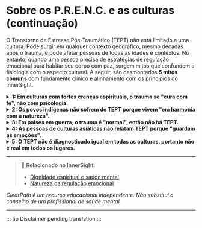 ﻿# Sobre os P.R.E.N.C. e as culturas (continuação)

O Transtorno de Estresse Pós-Traumático (TEPT) não está limitado a uma cultura. Pode surgir em qualquer contexto geográfico, mesmo décadas após o trauma, e pode afetar pessoas de todas as idades e contextos. No entanto, quando uma pessoa precisa de estratégias de regulação emocional para habitar seu corpo com paz, surgem mitos que confundem a fisiologia com o aspecto cultural. A seguir, são desmontados **5 mitos comuns** com fundamento clínico e alinhamento com os princípios do InnerSight.

<details>
<summary><strong>1: Em culturas com fortes crenças espirituais, o trauma se "cura com fé", não com psicologia.</strong></summary>

<strong>Realidade:</strong> A fé e as práticas espirituais podem ser recursos valiosos, mas não substituem o tratamento clínico quando há um transtorno como o TEPT. Muitas pessoas em culturas religiosas ou espirituais também se beneficiam de terapias psicológicas adaptadas aos seus valores.<br>
<strong>Risco:</strong> Este mito pode levar a atrasar ou evitar tratamentos necessários, agravando os sintomas e perpetuando o sofrimento.
</details>

<details>
<summary><strong>2: Os povos indígenas não sofrem de TEPT porque vivem "em harmonia com a natureza".</strong></summary>

<strong>Realidade:</strong> Esta ideia romântica ignora a história de violência, deslocamento, colonização e abuso que muitos povos indígenas sofreram. Estudos mostram altas taxas de TEPT em comunidades indígenas afetadas por traumas históricos e contemporâneos.<br>
<strong>Risco:</strong> Esta idealização pode levar à invisibilização do trauma histórico e contemporâneo em comunidades indígenas, negando o acesso a serviços de saúde mental.
</details>

<details>
<summary><strong>3: Em países em guerra, o trauma é "normal", então não há TEPT.</strong></summary>

<strong>Realidade:</strong> A exposição prolongada ao trauma não o torna "normal" nem inofensivo. Em contextos de conflito armado, desastres ou violência estrutural, as taxas de TEPT costumam ser significativamente mais altas que em populações não expostas.<br>
<strong>Risco:</strong> Esta normalização do trauma pode levar à falta de intervenção precoce e à perpetuação do ciclo de violência e sofrimento.
</details>

<details>
<summary><strong>4: As pessoas de culturas asiáticas não relatam TEPT porque "guardam as emoções".</strong></summary>

<strong>Realidade:</strong> Embora algumas culturas asiáticas valorizem a contenção emocional, isso não significa ausência de sofrimento. O TEPT pode se manifestar com sintomas físicos (dores, fadiga) ou mediante expressões culturais aceitas, mas continua estando presente e requer atenção.<br>
<strong>Risco:</strong> Este estereótipo pode levar a diagnósticos errôneos ou tardios, já que os sintomas podem se manifestar de maneira diferente das expectativas ocidentais.
</details>

<details>
<summary><strong>5: O TEPT não é diagnosticado igual em todas as culturas, portanto não é real em todos os lugares.</strong></summary>

<strong>Realidade:</strong> A expressão do TEPT pode variar culturalmente, mas seu núcleo —uma resposta psicológica intensa e persistente a um evento traumático— é universal. Os profissionais de saúde mental estão capacitados para adaptar o diagnóstico e tratamento ao contexto cultural do paciente.<br>
<strong>Risco:</strong> Este mito pode levar à falta de reconhecimento do TEPT em contextos culturais específicos, perpetuando o sofrimento e a falta de acesso a tratamentos apropriados.
</details>

---

> 🔗 **Relacionado no InnerSight**:  
> - [Dignidade espiritual e saúde mental](https://inner-clarity.github.io/InnerSight/pt#dignidade-espiritual-e-saúde-mental)  
> - [Natureza da regulação emocional](https://inner-clarity.github.io/InnerSight/pt#natureza-da-regulação-emocional)

*ClearPath é um recurso educacional independente. Não substitui o conselho de um profissional de saúde mental.*

---

::: tip
Disclaimer pending translation
:::
